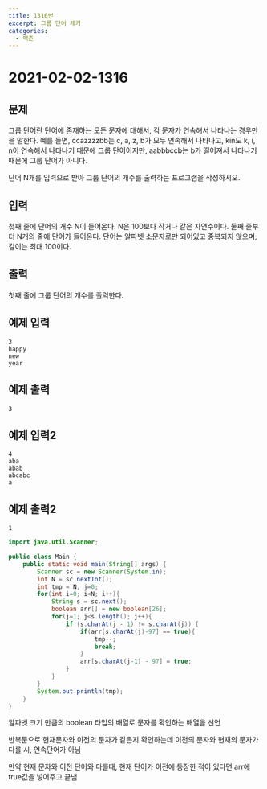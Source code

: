 ```yaml
---
title: 1316번
excerpt: 그룹 단어 체커
categories:
  - 백준
---
```


# 2021-02-02-1316

## 문제

그룹 단어란 단어에 존재하는 모든 문자에 대해서, 각 문자가 연속해서 나타나는 경우만을 말한다. 예를 들면, ccazzzzbb는 c, a, z, b가 모두 연속해서 나타나고, kin도 k, i, n이 연속해서 나타나기 때문에 그룹 단어이지만, aabbbccb는 b가 떨어져서 나타나기 때문에 그룹 단어가 아니다.

단어 N개를 입력으로 받아 그룹 단어의 개수를 출력하는 프로그램을 작성하시오.

## 입력

첫째 줄에 단어의 개수 N이 들어온다. N은 100보다 작거나 같은 자연수이다. 둘째 줄부터 N개의 줄에 단어가 들어온다. 단어는 알파벳 소문자로만 되어있고 중복되지 않으며, 길이는 최대 100이다.

## 출력

첫째 줄에 그룹 단어의 개수를 출력한다.

## 예제 입력

```text
3
happy
new
year
```

## 예제 출력

```text
3
```

## 예제 입력2

```text
4
aba
abab
abcabc
a
```

## 예제 출력2

```text
1
```

```java
import java.util.Scanner;

public class Main {
    public static void main(String[] args) {
        Scanner sc = new Scanner(System.in);
        int N = sc.nextInt();
        int tmp = N, j=0;
        for(int i=0; i<N; i++){
            String s = sc.next();
            boolean arr[] = new boolean[26];
            for(j=1; j<s.length(); j++){
                if (s.charAt(j - 1) != s.charAt(j)) {
                    if(arr[s.charAt(j)-97] == true){
                        tmp--;
                        break;
                    }
                    arr[s.charAt(j-1) - 97] = true;
                }
            }
        }
        System.out.println(tmp);
    }
}
```

알파벳 크기 만큼의 boolean 타입의 배열로 문자를 확인하는 배열을 선언

반복문으로 현재문자와 이전의 문자가 같은지 확인하는데 이전의 문자와 현재의 문자가 다를 시, 연속단어가 아님

만약 현재 문자와 이전 단어와 다를때, 현재 단어가 이전에 등장한 적이 있다면 arr에 true값을 넣어주고 끝냄

